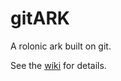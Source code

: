 # gitARK
A rolonic ark built on git.

See the [wiki](https://github.com/rolonicArk/gitARK/wiki) for details.
